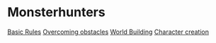 # Monsterhunters
[Basic Rules](Basics.md)
[Overcoming obstacles](Basics.md)
[World Building](Basics.md)
[Character creation](Basics.md)
